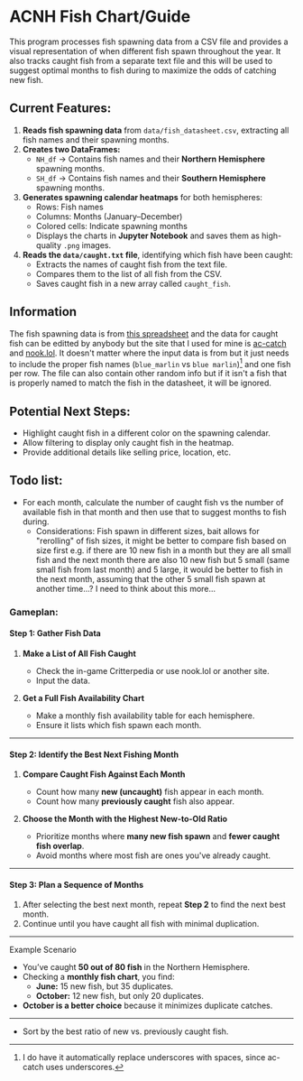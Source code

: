 # ACNH Fish Chart/Guide
This program processes fish spawning data from a CSV file and provides a visual representation of when different fish spawn throughout the year. It also tracks caught fish from a separate text file and this will be used to suggest optimal months to fish during to maximize the odds of catching new fish.

## Current Features:
1. **Reads fish spawning data** from `data/fish_datasheet.csv`, extracting all fish names and their spawning months.
2. **Creates two DataFrames:**
   - `NH_df` → Contains fish names and their **Northern Hemisphere** spawning months.
   - `SH_df` → Contains fish names and their **Southern Hemisphere** spawning months.
3. **Generates spawning calendar heatmaps** for both hemispheres:
   - Rows: Fish names
   - Columns: Months (January–December)
   - Colored cells: Indicate spawning months
   - Displays the charts in **Jupyter Notebook** and saves them as high-quality `.png` images.
4. **Reads the `data/caught.txt` file**, identifying which fish have been caught:
   - Extracts the names of caught fish from the text file.
   - Compares them to the list of all fish from the CSV.
   - Saves caught fish in a new array called `caught_fish`.

## Information
The fish spawning data is from [this spreadsheet](https://docs.google.com/spreadsheets/d/e/2PACX-1vTGrIfAI5ybCvaiIux5kEbermRFZe6aooAs7I1iVrJF27DrXSOJQxxEcQXzIw6KRacx1721da2oN2SM/pubhtml) and the data for caught fish can be editted by anybody but the site that I used for mine is [ac-catch](https://ac-catch.com/) and [nook.lol](https://nook.lol/). It doesn't matter where the input data is from but it just needs to include the proper fish names (`blue_marlin` vs `blue marlin`)[^1] and one fish per row. The file can also contain other random info but if it isn't a fish that is properly named to match the fish in the datasheet, it will be ignored.

[^1]: I do have it automatically replace underscores with spaces, since ac-catch uses underscores.

## Potential Next Steps:
- Highlight caught fish in a different color on the spawning calendar.
- Allow filtering to display only caught fish in the heatmap.
- Provide additional details like selling price, location, etc.

## Todo list:
- For each month, calculate the number of caught fish vs the number of available fish in that month and then use that to suggest months to fish during.
   - Considerations: Fish spawn in different sizes, bait allows for "rerolling" of fish sizes, it might be better to compare fish based on size first e.g. if there are 10 new fish in a month but they are all small fish and the next month there are also 10 new fish but 5 small (same small fish from last month) and 5 large, it would be better to fish in the next month, assuming that the other 5 small fish spawn at another time...? I need to think about this more...

### __Gameplan:__ 
#### Step 1: Gather Fish Data
1. **Make a List of All Fish Caught**  
   - Check the in-game Critterpedia or use nook.lol or another site.
   - Input the data.

2. **Get a Full Fish Availability Chart**
   - Make a monthly fish availability table for each hemisphere.  
   - Ensure it lists which fish spawn each month.  

---

#### Step 2: Identify the Best Next Fishing Month
1. **Compare Caught Fish Against Each Month**  
   - Count how many **new (uncaught)** fish appear in each month.  
   - Count how many **previously caught** fish also appear.  

2. **Choose the Month with the Highest New-to-Old Ratio**  
   - Prioritize months where **many new fish spawn** and **fewer caught fish overlap**.  
   - Avoid months where most fish are ones you've already caught.  

---

#### Step 3: Plan a Sequence of Months
1. After selecting the best next month, repeat **Step 2** to find the next best month.  
2. Continue until you have caught all fish with minimal duplication.  

---

Example Scenario
- You’ve caught **50 out of 80 fish** in the Northern Hemisphere.  
- Checking a **monthly fish chart**, you find:  
  - **June:** 15 new fish, but 35 duplicates.  
  - **October:** 12 new fish, but only 20 duplicates.  
- **October is a better choice** because it minimizes duplicate catches.  

---

 - Sort by the best ratio of new vs. previously caught fish.  
